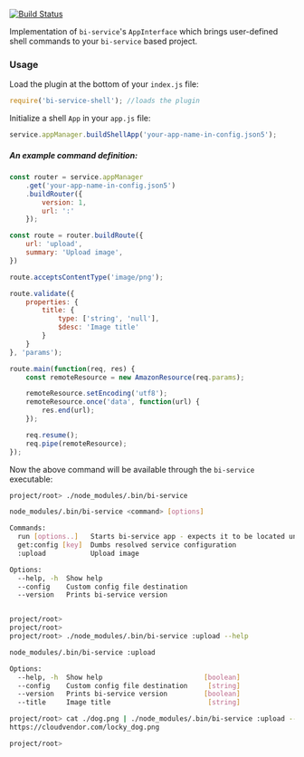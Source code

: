 [![Build Status](https://travis-ci.org/BohemiaInteractive/bi-service-shell.svg?branch=master)](https://travis-ci.org/BohemiaInteractive/bi-service-shell)

Implementation of `bi-service`'s `AppInterface` which brings user-defined shell commands to your `bi-service` based project.

### Usage

Load the plugin at the bottom of your `index.js` file:

```javascript
require('bi-service-shell'); //loads the plugin
```

Initialize a shell `App` in your `app.js` file:
```javascript
service.appManager.buildShellApp('your-app-name-in-config.json5');
```

##### An example command definition:
```javascript
const router = service.appManager
    .get('your-app-name-in-config.json5')
    .buildRouter({
        version: 1,
        url: ':'
    });

const route = router.buildRoute({
    url: 'upload',
    summary: 'Upload image',
})

route.acceptsContentType('image/png');

route.validate({
    properties: {
        title: {
            type: ['string', 'null'],
            $desc: 'Image title'
        }
    }
}, 'params');

route.main(function(req, res) {
    const remoteResource = new AmazonResource(req.params);

    remoteResource.setEncoding('utf8');
    remoteResource.once('data', function(url) {
        res.end(url);
    });

    req.resume();
    req.pipe(remoteResource);
});
```

Now the above command will be available through the `bi-service` executable:

```bash
project/root> ./node_modules/.bin/bi-service

node_modules/.bin/bi-service <command> [options]

Commands:
  run [options..]   Starts bi-service app - expects it to be located under cwd    [aliases: start, serve]
  get:config [key]  Dumbs resolved service configuration
  :upload           Upload image

Options:
  --help, -h  Show help                                                           [boolean]
  --config    Custom config file destination                                       [string]
  --version   Prints bi-service version                                           [boolean]


project/root>
project/root>
project/root> ./node_modules/.bin/bi-service :upload --help

node_modules/.bin/bi-service :upload

Options:
  --help, -h  Show help                         [boolean]
  --config    Custom config file destination     [string]
  --version   Prints bi-service version         [boolean]
  --title     Image title                        [string]

project/root> cat ./dog.png | ./node_modules/.bin/bi-service :upload --title Loky
https://cloudvendor.com/locky_dog.png

project/root>
```
